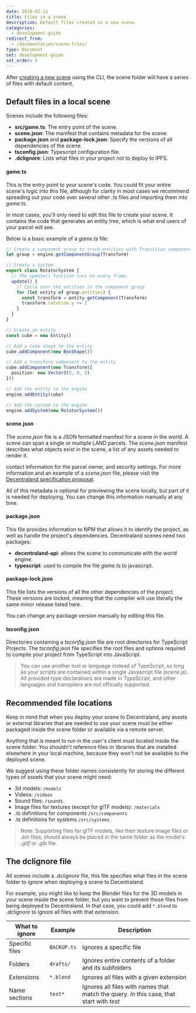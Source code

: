 ```yaml
---
date: 2018-02-11
title: Files in a scene
description: Default files created in a new scene.
categories:
  - development-guide
redirect_from:
  - /documentation/scene-files/
type: Document
set: development-guide
set_order: 4
---
```


After [creating a new scene](https://docs.decentraland.org/#create-your-first-scene) using the CLI, the scene folder will have a series of files with default content.

## Default files in a local scene

Scenes include the following files:

- **src/game.ts**: The entry point of the scene.
- **scene.json**: The manifest that contains metadata for the scene.
- **package.json** and **package-lock.json**: Specify the versions of all dependencies of the scene.
- **tsconfig.json**: Typescript configuration file.
- **.dclignore**: Lists what files in your project not to deploy to IPFS.

#### game.ts

This is the entry point to your scene's code. You could fit your entire scene's logic into this file, although for clarity in most cases we recommend spreading out your code over several other _.ts_ files and importing them into _game.ts_.

In most cases, you'll only need to edit this file to create your scene. It contains the code that generates an entity tree, which is what end users of your parcel will see.

Below is a basic example of a _game.ts_ file:

```ts
// Create a component group to track entities with Transition components
let group = engine.getComponentGroup(Transform)

// Create a system
export class RotatorSystem {
  // The update() function runs on every frame.
  update() {
    // Cycle over the entities in the component group
    for (let entity of group.entities) {
      const transform = entity.getComponent(Transform)
      transform.rotation.y += 2
    }
  }
}

// Create an entity
const cube = new Entity()

// Add a cube shape to the entity
cube.addComponent(new BoxShape())

// Add a transform component to the entity
cube.addComponent(new Transform({
  position: new Vector3(5, 0, 5)
}))

// Add the entity to the engine
engine.addEntity(cube)

// Add the system to the engine
engine.addSystem(new RotatorSystem())
```

#### scene.json

The _scene.json_ file is a JSON formatted manifest for a scene in the world. A scene can span a single or multiple LAND parcels. The _scene.json_ manifest describes what objects exist in the scene, a list of any assets needed to render it.

contact information for the parcel owner, and security settings. For more information and an example of a
_scene.json_ file, please visit the [Decentraland specification proposal](https://github.com/decentraland/proposals/blob/master/dsp/0020.mediawiki).

All of this metadata is optional for previewing the scene locally, but part of it is needed for deploying. You can change this information manually at any time.

#### package.json

This file provides information to NPM that allows it to identify the project, as well as handle the project's dependencies. Decentraland scenes need two packages:

- **decentraland-api**: allows the scene to communicate with the world engine.
- **typescript**: used to compile the file _game.ts_ to javascript.

#### package-lock.json

This file lists the versions of all the other dependencies of the project. These versions are locked, meaning that the compiler will use literally the same minor release listed here.

You can change any package version manually by editing this file.

#### tsconfig.json

Directories containing a _tsconfig.json_ file are root directories for TypeScript Projects. The _tsconfig.json_ file specifies the root files and options required to compile your project from TypeScript into JavaScript.

> You can use another tool or language instead of TypeScript, so long as your scripts are contained within a single Javascript file (scene.js). All provided type declarations are made in TypeScript, and other languages and transpilers are not officially supported.

## Recommended file locations

Keep in mind that when you deploy your scene to Decentraland, any assets or external libraries that are needed to use your scene must be either packaged inside the scene folder or available via a remote server.

Anything that is meant to run in the user's client must located inside the scene folder. You shouldn't reference files or libraries that are installed elsewhere in your local machine, because they won't not be available to the deployed scene.

We suggest using these folder names consistently for storing the different types of assets that your scene might need:

- 3d models: `/models`
- Videos: `/videos`
- Sound files: `/sounds`
- Image files for textures (except for glTF models): `/materials`
- _.ts_ definitions for components `/src/components`
- _.ts_ definitions for systems `/src/systems`

> Note: Supporting files for glTF models, like their texture image files or _.bin_ files, should always be placed in the same folder as the model's _.gltf_ or _.glb_ file.

## The dclignore file

All scenes include a _.dclignore_ file, this file specifies what files in the scene folder to ignore when deploying a scene to Decentraland.

For example, you might like to keep the Blender files for the 3D models in your scene inside the scene folder, but you want to prevent those files from being deployed to Decentraland. In that case, you could add `*.blend` to _.dclignore_ to ignore all files with that extension.

| What to ignore | Example      | Description                                                                             |
| -------------- | ------------ | --------------------------------------------------------------------------------------- |
| Specific files | `BACKUP.ts` | Ignores a specific file                                                                 |
| Folders        | `drafts/`    | Ignores entire contents of a folder and its subfolders                                  |
| Extensions     | `*.blend`    | Ignores all files with a given extension                                                |
| Name sections  | `test*`      | Ignores all files with names that match the query. In this case, that start with _test_ |
